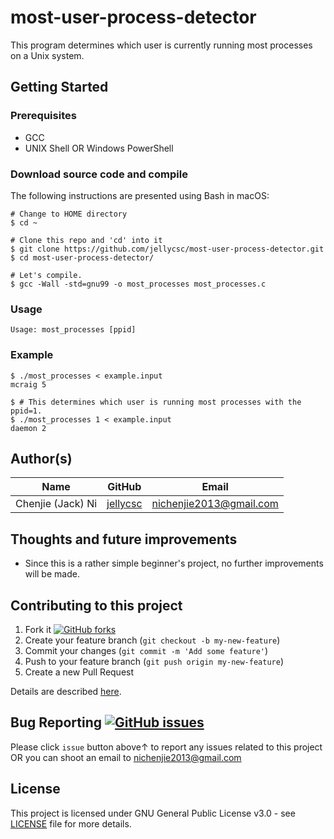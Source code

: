 # most-user-process-detector
This program determines which user is currently running most processes on a Unix system.

## Getting Started

### Prerequisites

* GCC
* UNIX Shell OR Windows PowerShell

### Download source code and compile
The following instructions are presented using Bash in macOS:
```
# Change to HOME directory
$ cd ~

# Clone this repo and 'cd' into it
$ git clone https://github.com/jellycsc/most-user-process-detector.git
$ cd most-user-process-detector/

# Let's compile.
$ gcc -Wall -std=gnu99 -o most_processes most_processes.c
```

### Usage
```
Usage: most_processes [ppid]
```

### Example
```
$ ./most_processes < example.input
mcraig 5

$ # This determines which user is running most processes with the ppid=1.
$ ./most_processes 1 < example.input
daemon 2
```

## Author(s)

| Name                    | GitHub                                     | Email
| ----------------------- | ------------------------------------------ | -------------------------
| Chenjie (Jack) Ni       | [jellycsc](https://github.com/jellycsc)    | nichenjie2013@gmail.com

## Thoughts and future improvements

* Since this is a rather simple beginner's project, no further improvements will be made.

## Contributing to this project

1. Fork it [![GitHub forks](https://img.shields.io/github/forks/jellycsc/most-user-process-detector.svg?style=social&label=Fork&maxAge=2592000)](https://github.com/jellycsc/most-user-process-detector/fork)
2. Create your feature branch (`git checkout -b my-new-feature`)
3. Commit your changes (`git commit -m 'Add some feature'`)
4. Push to your feature branch (`git push origin my-new-feature`)
5. Create a new Pull Request

Details are described [here](https://git-scm.com/book/en/v2/GitHub-Contributing-to-a-Project).

## Bug Reporting [![GitHub issues](https://img.shields.io/github/issues/jellycsc/most-user-process-detector.svg)](https://github.com/jellycsc/most-user-process-detector/issues/)

Please click `issue` button above↑ to report any issues related to this project  
OR you can shoot an email to <nichenjie2013@gmail.com>

## License
This project is licensed under GNU General Public License v3.0 - see [LICENSE](LICENSE) file for more details.
